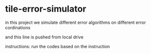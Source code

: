 # tile-error-simulator
in this project we simulate different error algorithms on different error cordinations

and this line is pushed from local drive

instructions:
run the codes based on the instruction
